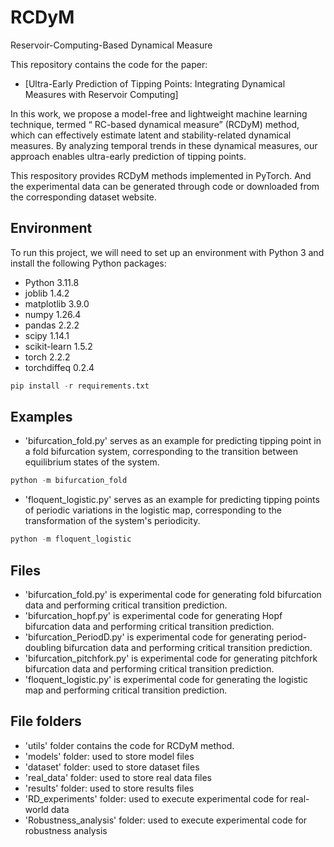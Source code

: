 # RCDyM
Reservoir-Computing-Based Dynamical Measure

This repository contains the code for the paper:
- [Ultra-Early Prediction of Tipping Points: Integrating Dynamical Measures with Reservoir Computing]

In this work, we propose a model-free and lightweight machine learning technique, termed “ RC-based dynamical measure” (RCDyM) method, which can effectively estimate latent and stability-related dynamical measures. By analyzing temporal trends in these dynamical measures, our approach enables ultra-early prediction of tipping points. 

This respository provides RCDyM methods implemented in PyTorch. And the experimental data can be generated through code or downloaded from the corresponding dataset website.

## Environment 
To run this project, we will need to set up an environment with Python 3 and install the following Python packages:
- Python 3.11.8
- joblib 1.4.2
- matplotlib 3.9.0
- numpy 1.26.4
- pandas 2.2.2
- scipy 1.14.1
- scikit-learn 1.5.2
- torch 2.2.2
- torchdiffeq 0.2.4

```python
pip install -r requirements.txt
```

## Examples
- 'bifurcation_fold.py' serves as an example for predicting tipping point in a fold bifurcation system, corresponding to the transition between equilibrium states of the system.
```python
python -m bifurcation_fold
```
- 'floquent_logistic.py' serves as an example for predicting tipping points of periodic variations in the logistic map, corresponding to the transformation of the system's periodicity.
```python
python -m floquent_logistic
```

## Files
- 'bifurcation_fold.py' is experimental code for generating fold bifurcation data and performing critical transition prediction.
- 'bifurcation_hopf.py' is experimental code for generating Hopf bifurcation data and performing critical transition prediction.
- 'bifurcation_PeriodD.py' is experimental code for generating period-doubling bifurcation data and performing critical transition prediction.
- 'bifurcation_pitchfork.py' is experimental code for generating pitchfork bifurcation data and performing critical transition prediction.
- 'floquent_logistic.py' is experimental code for generating the logistic map and performing critical transition prediction.

## File folders
- 'utils' folder contains the code for RCDyM method.
- 'models' folder: used to store model files
- 'dataset' folder: used to store dataset files
- 'real_data' folder: used to store real data files
- 'results' folder: used to store results files
- 'RD_experiments' folder: used to execute experimental code for real-world data
- 'Robustness_analysis' folder: used to execute experimental code for robustness analysis
